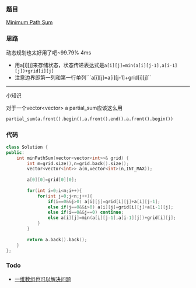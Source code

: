 ### 题目
[Minimum Path Sum](https://leetcode-cn.com/problems/minimum-path-sum/submissions/)
### 思路
动态规划也太好用了吧~99.79% 4ms


+ 用a[i][j]来存储状态，状态传递表达式是```a[i][j]=min(a[i][j-1],a[i-1][j])+grid[i][j]```
+ 注意边界即第一列和第一行单列```a[i][j]=a[i][j-1]+grid[i][j]``


---

小知识

对于一个vector<vector<int>> a partial_sum应该这么用
    
```partial_sum(a.front().begin(),a.front().end().a.front().begin())```

### 代码
```c++
class Solution {
public:
    int minPathSum(vector<vector<int>>& grid) {
        int m=grid.size(),n=grid.back().size();
        vector<vector<int>> a(m,vector<int>(n,INT_MAX));
        
        a[0][0]=grid[0][0];
        
        for(int i=0;i<m;i++){
            for(int j=0;j<n;j++){
                if(i==0&&j>0) a[i][j]=grid[i][j]+a[i][j-1];
                else if(j==0&&i>0) a[i][j]=grid[i][j]+a[i-1][j];
                else if(i==0&&j==0) continue;
                else a[i][j]=min(a[i][j-1],a[i-1][j])+grid[i][j];
            }
        }
        
        return a.back().back();
    }
};
```

### Todo
+ [一维数组也可以解决问题](https://leetcode-cn.com/problems/minimum-path-sum/solution/cjie-fa-by-shao-rui-chen-v7vbj73f1d/)

